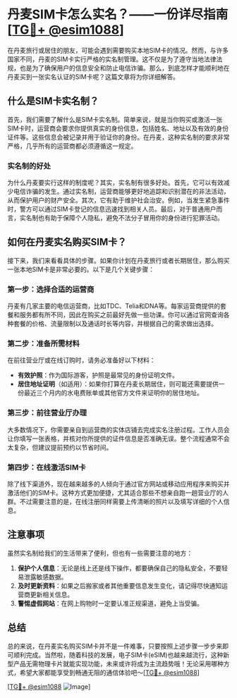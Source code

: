 # 丹麦SIM卡怎么实名？——一份详尽指南[[TG💪+ @esim1088](https://t.me/s/esim1088)]

在丹麦旅行或居住的朋友，可能会遇到需要购买本地SIM卡的情况。然而，与许多国家不同，丹麦的SIM卡实行严格的实名制管理。这不仅是为了遵守当地法律法规，也是为了确保用户的信息安全和防止电信诈骗。那么，到底怎样才能顺利地在丹麦买到一张实名认证的SIM卡呢？这篇文章将为你详细解答。

## 什么是SIM卡实名制？

首先，我们需要了解什么是SIM卡实名制。简单来说，就是当你购买或激活一张SIM卡时，运营商会要求你提供真实的身份信息，包括姓名、地址以及有效的身份证件等。这些信息会被记录并用于验证你的身份。在丹麦，这种实名制的要求非常严格，几乎所有的运营商都必须遵循这一规定。

### 实名制的好处

为什么丹麦要实行这样的制度呢？其实，实名制有很多好处。首先，它可以有效减少电信诈骗的发生。通过实名制，运营商能够更好地追踪和识别潜在的非法活动，从而保护用户的财产安全。其次，它有助于维护社会治安。例如，当发生紧急事件时，警方可以通过SIM卡登记的信息迅速找到相关人员。最后，对于普通用户而言，实名制也有助于保障个人隐私，避免不法分子冒用你的身份进行犯罪活动。

## 如何在丹麦实名购买SIM卡？

接下来，我们来看看具体的步骤。如果你计划在丹麦旅行或者长期居住，那么购买一张本地SIM卡是非常必要的。以下是几个关键步骤：

### 第一步：选择合适的运营商

丹麦有几家主要的电信运营商，比如TDC、Telia和DNA等。每家运营商提供的套餐和服务都有所不同，因此在购买之前最好先做一些功课。你可以通过官网查询各种套餐的价格、流量限制以及通话时长等内容，并根据自己的需求做出选择。

### 第二步：准备所需材料

在前往营业厅或在线订购时，请务必准备好以下材料：
- **有效护照**：作为国际游客，护照是最常见的身份证明文件。
- **居住地址证明**（如适用）：如果你打算在丹麦长期居住，则可能还需要提供一份最近三个月内的水电费账单或其他官方文件来证明你的居住地址。

### 第三步：前往营业厅办理

大多数情况下，你需要亲自到运营商的实体店铺去完成实名注册过程。工作人员会让你填写一张表格，并核对你所提供的证件信息是否准确无误。整个流程通常不会太复杂，但建议提前预约以节省时间。

### 第四步：在线激活SIM卡

除了线下渠道外，现在越来越多的人倾向于通过官方网站或移动应用程序来购买并激活他们的SIM卡。这种方式更加便捷，尤其适合那些不想亲自跑一趟营业厅的人群。不过需要注意的是，在线注册同样需要上传清晰的照片以及填写详细的个人信息。

## 注意事项

虽然实名制给我们的生活带来了便利，但也有一些需要注意的地方：
1. **保护个人信息**：无论是线上还是线下操作，都要确保自己的隐私安全，不要轻易泄露敏感数据。
2. **及时更新资料**：如果之后搬家或者其他重要信息发生变化，请记得尽快通知运营商更新相关信息。
3. **警惕虚假网站**：在网上购物时一定要认准正规渠道，避免上当受骗。

## 总结

总的来说，在丹麦实名购买SIM卡并不是一件难事，只要按照上述步骤一步步来即可顺利完成。当然啦，随着科技的发展，电子SIM卡(eSIM)也越来越流行，这种新型产品无需物理卡片就能实现功能，未来或许将成为主流趋势哦！无论采用哪种方式，希望大家都能享受到畅通无阻的通信体验吧～[[TG💪+ @esim1088](https://t.me/s/esim1088)]

[[TG💪+ @esim1088](https://t.me/s/esim1088) ![Image](https://i.postimg.cc/4NQfJmqS/Snipaste-2025-05-13-00-14-12.png)]
